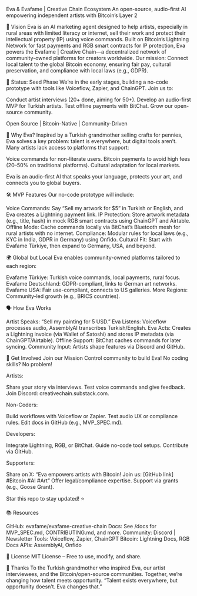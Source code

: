 Eva & Evafame | Creative Chain Ecosystem
An open-source, audio-first AI empowering independent artists with Bitcoin’s Layer 2


🌟 Vision
Eva is an AI marketing agent designed to help artists, especially in rural areas with limited literacy or internet, sell their work and protect their intellectual property (IP) using voice commands. Built on Bitcoin’s Lightning Network for fast payments and RGB smart contracts for IP protection, Eva powers the Evafame | Creative Chain—a decentralized network of community-owned platforms for creators worldwide.
Our mission: Connect local talent to the global Bitcoin economy, ensuring fair pay, cultural preservation, and compliance with local laws (e.g., GDPR).

🌱 Status: Seed Phase
We’re in the early stages, building a no-code prototype with tools like Voiceflow, Zapier, and ChainGPT. Join us to:

Conduct artist interviews (20+ done, aiming for 50+).
Develop an audio-first MVP for Turkish artists.
Test offline payments with BitChat.
Grow our open-source community.

Open Source | Bitcoin-Native | Community-Driven

🎨 Why Eva?
Inspired by a Turkish grandmother selling crafts for pennies, Eva solves a key problem: talent is everywhere, but digital tools aren’t. Many artists lack access to platforms that support:

Voice commands for non-literate users.
Bitcoin payments to avoid high fees (20–50% on traditional platforms).
Cultural adaptation for local markets.

Eva is an audio-first AI that speaks your language, protects your art, and connects you to global buyers.

🛠️ MVP Features
Our no-code prototype will include:

Voice Commands: Say “Sell my artwork for $5” in Turkish or English, and Eva creates a Lightning payment link.
IP Protection: Store artwork metadata (e.g., title, hash) in mock RGB smart contracts using ChainGPT and Airtable.
Offline Mode: Cache commands locally via BitChat’s Bluetooth mesh for rural artists with no internet.
Compliance: Modular rules for local laws (e.g., KYC in India, GDPR in Germany) using Onfido.
Cultural Fit: Start with Evafame Türkiye, then expand to Germany, USA, and beyond.


🌍 Global but Local
Eva enables community-owned platforms tailored to each region:

Evafame Türkiye: Turkish voice commands, local payments, rural focus.
Evafame Deutschland: GDPR-compliant, links to German art networks.
Evafame USA: Fair use-compliant, connects to US galleries.
More Regions: Community-led growth (e.g., BRICS countries).


🗣️ How Eva Works

Artist Speaks: “Sell my painting for 5 USD.”
Eva Listens: Voiceflow processes audio, AssemblyAI transcribes Turkish/English.
Eva Acts: Creates a Lightning invoice (via Wallet of Satoshi) and stores IP metadata (via ChainGPT/Airtable).
Offline Support: BitChat caches commands for later syncing.
Community Input: Artists shape features via Discord and GitHub.


🤝 Get Involved
Join our Mission Control community to build Eva! No coding skills? No problem!

Artists:

Share your story via interviews.
Test voice commands and give feedback.
Join Discord: creativechain.substack.com.


Non-Coders:

Build workflows with Voiceflow or Zapier.
Test audio UX or compliance rules.
Edit docs in GitHub (e.g., MVP_SPEC.md).


Developers:

Integrate Lightning, RGB, or BitChat.
Guide no-code tool setups.
Contribute via GitHub.


Supporters:

Share on X: “Eva empowers artists with Bitcoin! Join us: [GitHub link] #Bitcoin #AI #Art”
Offer legal/compliance expertise.
Support via grants (e.g., Goose Grant).



Star this repo to stay updated! ⭐

📚 Resources

GitHub: evafame/evafame-creative-chain
Docs: See /docs for MVP_SPEC.md, CONTRIBUTING.md, and more.
Community: Discord | Newsletter
Tools: Voiceflow, Zapier, ChainGPT
Bitcoin: Lightning Docs, RGB Docs
APIs: AssemblyAI, Onfido


📄 License
MIT License – Free to use, modify, and share.

🙏 Thanks
To the Turkish grandmother who inspired Eva, our artist interviewees, and the Bitcoin/open-source communities. Together, we’re changing how talent meets opportunity.
“Talent exists everywhere, but opportunity doesn’t. Eva changes that.”
